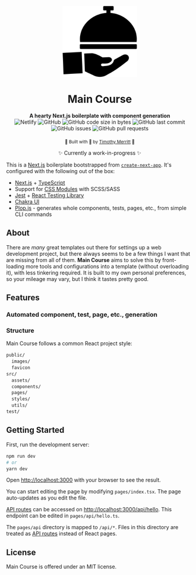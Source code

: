 <!-- Header Content -->

<div align="center">
  <img src="/public/main-course-logo.svg" width="200px" alt="Next Dish Logo" />
  <h1>Main Course</h1>
</div>

<div align="center">
  <strong>A hearty Next.js boilerplate with component generation</strong>
</div>

<div align="center">
  <img alt="Netlify" src="https://img.shields.io/netlify/8fda250e-338f-4ad0-b887-dbf08ff7781e">
  <img alt="GitHub" src="https://img.shields.io/github/license/timmybytes/main-course">
  <img alt="GitHub code size in bytes" src="https://img.shields.io/github/languages/code-size/timmybytes/main-course">
  <img alt="GitHub last commit" src="https://img.shields.io/github/last-commit/timmybytes/main-course">
  <img alt="GitHub issues" src="https://img.shields.io/github/issues-raw/timmybytes/main-course">
  <img alt="GitHub pull requests" src="https://img.shields.io/github/issues-pr/timmybytes/main-course">
</div>

<p align="center">
  <sub>🍴 Built with 🍲 by <a href="https://timmybytes.com"target="_blank"rel="noopener noreferrer">Timothy Merritt</a> 🍴</sub>
</p>

<!-- prettier-ignore -->
<p align="center">
  ✨ Currently a work-in-progress ✨
</p>

<!-- Main Content -->

This is a [Next.js](https://nextjs.org/) boilerplate bootstrapped from [`create-next-app`](https://github.com/vercel/next.js/tree/canary/packages/create-next-app). It's configured with the following out of the box:

- [Next.js](https//nextjs.org) + [TypeScript](https://www.typescriptlang.org/)
- Support for [CSS Modules](https://github.com/css-modules/css-modules) with SCSS/SASS
- [Jest](https://github.com/facebook/jest) + [React Testing Library](https://github.com/testing-library/react-testing-library)
- [Chakra UI](https://chakra-ui.com/)
- [Plop.js](https://github.com/plopjs/plop) - generates whole components, tests, pages, etc., from simple CLI commands

## About

There are _many_ great templates out there for settings up a web development project, but there always seems to be a few things I want that are missing from all of them. **Main Course** aims to solve this by front-loading more tools and configurations into a template (without overloading it), with less tinkering required. It is built to my own personal preferences, so your mileage may vary, but I think it tastes pretty good.

## Features

### Automated component, test, page, etc., generation

<!-- TODO: Plop doc & config -->

### Structure

Main Course follows a common React project style:

```bash
public/
  images/
  favicon
src/
  assets/
  components/
  pages/
  styles/
  utils/
test/
```

## Getting Started

First, run the development server:

```bash
npm run dev
# or
yarn dev
```

Open [http://localhost:3000](http://localhost:3000) with your browser to see the result.

You can start editing the page by modifying `pages/index.tsx`. The page auto-updates as you edit the file.

[API routes](https://nextjs.org/docs/api-routes/introduction) can be accessed on [http://localhost:3000/api/hello](http://localhost:3000/api/hello). This endpoint can be edited in `pages/api/hello.ts`.

The `pages/api` directory is mapped to `/api/*`. Files in this directory are treated as [API routes](https://nextjs.org/docs/api-routes/introduction) instead of React pages.

## License

Main Course is offered under an MIT license.
